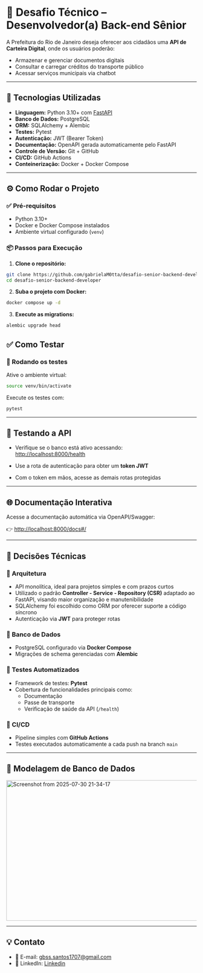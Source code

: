 # 📌 Desafio Técnico – Desenvolvedor(a) Back-end Sênior

A Prefeitura do Rio de Janeiro deseja oferecer aos cidadãos uma **API de Carteira Digital**, onde os usuários poderão:

- Armazenar e gerenciar documentos digitais
- Consultar e carregar créditos do transporte público
- Acessar serviços municipais via chatbot

---

## 🚀 Tecnologias Utilizadas

- **Linguagem:** Python 3.10+ com [FastAPI](https://fastapi.tiangolo.com/)
- **Banco de Dados:** PostgreSQL
- **ORM:** SQLAlchemy + Alembic
- **Testes:** Pytest
- **Autenticação:** JWT (Bearer Token)
- **Documentação:** OpenAPI gerada automaticamente pelo FastAPI
- **Controle de Versão:** Git + GitHub
- **CI/CD:** GitHub Actions
- **Conteinerização:** Docker + Docker Compose

---

## ⚙️ Como Rodar o Projeto

### ✅ Pré-requisitos

- Python 3.10+
- Docker e Docker Compose instalados
- Ambiente virtual configurado (`venv`)

### 📦 Passos para Execução

1. **Clone o repositório:**

```bash
git clone https://github.com/gabrielaM0tta/desafio-senior-backend-developer.git
cd desafio-senior-backend-developer
```
2. **Suba o projeto com Docker:**
```bash
docker compose up -d
```
3. **Execute as migrations:**
```bash
alembic upgrade head
```
## ✅ Como Testar

### 🧪 Rodando os testes

Ative o ambiente virtual:

```bash
source venv/bin/activate
```

Execute os testes com:

```bash
pytest
```

---

## 🔐 Testando a API

- Verifique se o banco está ativo acessando:  
  [http://localhost:8000/health](http://localhost:8000/health)

- Use a rota de autenticação para obter um **token JWT**
- Com o token em mãos, acesse as demais rotas protegidas

---

## 🌐 Documentação Interativa

Acesse a documentação automática via OpenAPI/Swagger:

👉 [http://localhost:8000/docs#/](http://localhost:8000/docs#/)

---

## 🧠 Decisões Técnicas

### 📌 Arquitetura

- API monolítica, ideal para projetos simples e com prazos curtos
- Utilizado o padrão **Controller - Service - Repository (CSR)** adaptado ao FastAPI, visando maior organização e manutenibilidade
- SQLAlchemy foi escolhido como ORM por oferecer suporte a código síncrono
- Autenticação via **JWT** para proteger rotas

### 📌 Banco de Dados

- PostgreSQL configurado via **Docker Compose**
- Migrações de schema gerenciadas com **Alembic**

### 📌 Testes Automatizados

- Framework de testes: **Pytest**
- Cobertura de funcionalidades principais como:
  - Documentação
  - Passe de transporte
  - Verificação de saúde da API (`/health`)

### 📌 CI/CD

- Pipeline simples com **GitHub Actions**
- Testes executados automaticamente a cada push na branch `main`

---

## 🧩 Modelagem de Banco de Dados

<img width="621" height="371" alt="Screenshot from 2025-07-30 21-34-17" src="https://github.com/user-attachments/assets/48ba79db-0e2f-426b-8e53-a1aee207ab79" />

---

## 💡 Contato

- 📧 E-mail: [gbss.santos1707@gmail.com](mailto:gbss.santos1707@gmail.com)
- 💼 LinkedIn: [Linkedin](https://www.linkedin.com/in/gabrielasantosmotta/)

